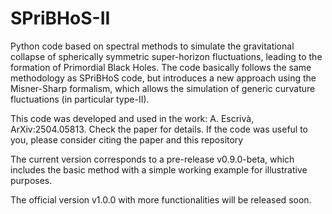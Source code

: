 # SPriBHoS-II 

Python code based on spectral methods to simulate the gravitational collapse of spherically symmetric super-horizon fluctuations, leading to the formation of Primordial Black Holes. 
The code basically follows the same methodology as SPriBHoS code, but introduces a new approach using the Misner-Sharp formalism, which allows the simulation of generic curvature fluctuations (in particular type-II).

This code was developed and used in the work: A. Escrivà, ArXiv:2504.05813. Check the paper for details.
If the code was useful to you, please consider citing the paper and this repository

The current version corresponds to a pre-release v0.9.0-beta, which includes the basic method with a simple working example for illustrative purposes. 

The official version v1.0.0 with more functionalities will be released soon.
